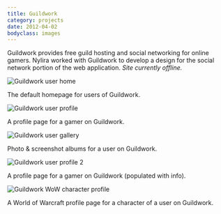 ```yaml
---
title: Guildwork
category: projects
date: 2012-04-02
bodyclass: images
---
```


Guildwork provides free guild hosting and social networking for online gamers. Nylira worked with Guildwork to develop a design for the social network portion of the web application. *Site currently offline.*

<div class="figure">
  <img src="../assets/images/projects/guildwork-01.png" alt="Guildwork user home" />
  <div class="figcaption">
    <p>The default homepage for users of Guildwork.</p>
  </div>
</div>

<div class="figure">
  <img src="../assets/images/projects/guildwork-05.png" alt="Guildwork user profile" />
  <div class="figcaption">
    <p>A profile page for a gamer on Guildwork.</p>
  </div>
</div>

<div class="figure">
  <img src="../assets/images/projects/guildwork-02.png" alt="Guildwork user gallery" />
  <div class="figcaption">
    <p>Photo &amp; screenshot albums for a user on Guildwork.</p>
  </div>
</div>

<div class="figure">
  <img src="../assets/images/projects/guildwork-03.png" alt="Guildwork user profile 2" />
  <div class="figcaption">
    <p>A profile page for a gamer on Guildwork (populated with info).</p>
  </div>
</div>

<div class="figure">
  <img src="../assets/images/projects/guildwork-04.png" alt="Guildwork WoW character profile" />
  <div class="figcaption">
    <p>A World of Warcraft profile page for a character of a user on Guildwork.</p>
  </div>
</div>
